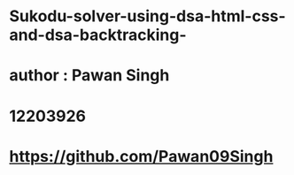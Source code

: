 # Sukodu-solver-using-dsa-html-css-and-dsa-backtracking-
# author : Pawan Singh
# 12203926
# https://github.com/Pawan09Singh